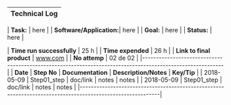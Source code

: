 | **Technical Log**                                 |
|---------------------------------------------------|

| **Task:**                |  here                        |
| **Software/Application:**|  here                        |
| **Goal:**                |  here                        |
| **Status:**              |  here                        |

| **Time run successfully** | 25 h                  |
|         **Time expended** | 26 h                  |
| **Link to final product** | www.com               |
|             **No attemp** | 02 de 02              |
|-----------------------------------------------------------------------------------------------------------|
| **Date**                | **Step No**   | **Documentation**         | **Description/Notes** | **Key/Tip** |
| 2018-05-09              | Step01_step   | doc/link                  | notes                 | notes       |
| 2018-05-09              | Step01_step   | doc/link                  | notes                 | notes       |
|-----------------------------------------------------------------------------------------------------------|

